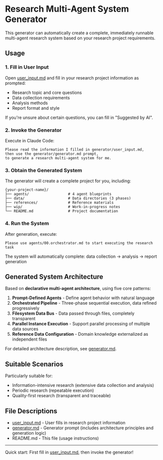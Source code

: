 # Research Multi-Agent System Generator

This generator can automatically create a complete, immediately runnable multi-agent research system based on your research project requirements.

## Usage

### 1. Fill in User Input

Open [user_input.md](user_input.md) and fill in your research project information as prompted:

- Research topic and core questions
- Data collection requirements
- Analysis methods
- Report format and style

If you're unsure about certain questions, you can fill in "Suggested by AI".

### 2. Invoke the Generator

Execute in Claude Code:

```
Please read the information I filled in generator/user_input.md,
then use the generator/generator.md prompt,
to generate a research multi-agent system for me.
```

### 3. Obtain the Generated System

The generator will create a complete project for you, including:

```
{your-project-name}/
├── agents/                  # 4 agent blueprints
├── data/                    # Data directories (3 phases)
├── references/              # Reference materials
├── wip/                     # Work-in-progress notes
└── README.md                # Project documentation
```

### 4. Run the System

After generation, execute:

```
Please use agents/00.orchestrator.md to start executing the research task
```

The system will automatically complete: data collection → analysis → report generation

## Generated System Architecture

Based on **declarative multi-agent architecture**, using five core patterns:

1. **Prompt-Defined Agents** - Define agent behavior with natural language
2. **Orchestrated Pipeline** - Three-phase sequential execution, data refined progressively
3. **Filesystem Data Bus** - Data passed through files, completely transparent
4. **Parallel Instance Execution** - Support parallel processing of multiple data sources
5. **Reference Data Configuration** - Domain knowledge externalized as independent files

For detailed architecture description, see [generator.md](generator.md).

## Suitable Scenarios

Particularly suitable for:
- Information-intensive research (extensive data collection and analysis)
- Periodic research (repeatable execution)
- Quality-first research (transparent and traceable)

## File Descriptions

- [user_input.md](user_input.md) - User fills in research project information
- [generator.md](generator.md) - Generator prompt (includes architecture principles and generation logic)
- README.md - This file (usage instructions)

---

Quick start: First fill in [user_input.md](user_input.md), then invoke the generator!
